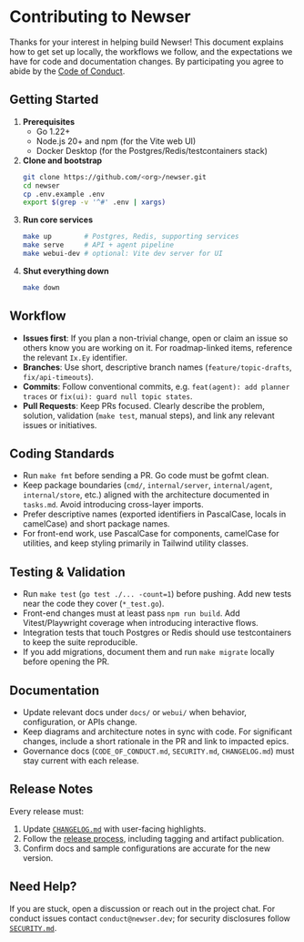 # Contributing to Newser

Thanks for your interest in helping build Newser! This document explains how to get set up locally, the workflows we
follow, and the expectations we have for code and documentation changes. By participating you agree to abide by the
[Code of Conduct](./CODE_OF_CONDUCT.md).

## Getting Started

1. **Prerequisites**
   - Go 1.22+
   - Node.js 20+ and npm (for the Vite web UI)
   - Docker Desktop (for the Postgres/Redis/testcontainers stack)
2. **Clone and bootstrap**
   ```bash
   git clone https://github.com/<org>/newser.git
   cd newser
   cp .env.example .env
   export $(grep -v '^#' .env | xargs)
   ```
3. **Run core services**
   ```bash
   make up        # Postgres, Redis, supporting services
   make serve     # API + agent pipeline
   make webui-dev # optional: Vite dev server for UI
   ```
4. **Shut everything down**
   ```bash
   make down
   ```

## Workflow

- **Issues first**: If you plan a non-trivial change, open or claim an issue so others know you are working on it. For
  roadmap-linked items, reference the relevant `Ix.Ey` identifier.
- **Branches**: Use short, descriptive branch names (`feature/topic-drafts`, `fix/api-timeouts`).
- **Commits**: Follow conventional commits, e.g. `feat(agent): add planner traces` or `fix(ui): guard null topic states`.
- **Pull Requests**: Keep PRs focused. Clearly describe the problem, solution, validation (`make test`, manual steps),
  and link any relevant issues or initiatives.

## Coding Standards

- Run `make fmt` before sending a PR. Go code must be gofmt clean.
- Keep package boundaries (`cmd/`, `internal/server`, `internal/agent`, `internal/store`, etc.) aligned with the
  architecture documented in `tasks.md`. Avoid introducing cross-layer imports.
- Prefer descriptive names (exported identifiers in PascalCase, locals in camelCase) and short package names.
- For front-end work, use PascalCase for components, camelCase for utilities, and keep styling primarily in Tailwind
  utility classes.

## Testing & Validation

- Run `make test` (`go test ./... -count=1`) before pushing. Add new tests near the code they cover (`*_test.go`).
- Front-end changes must at least pass `npm run build`. Add Vitest/Playwright coverage when introducing interactive
  flows.
- Integration tests that touch Postgres or Redis should use testcontainers to keep the suite reproducible.
- If you add migrations, document them and run `make migrate` locally before opening the PR.

## Documentation

- Update relevant docs under `docs/` or `webui/` when behavior, configuration, or APIs change.
- Keep diagrams and architecture notes in sync with code. For significant changes, include a short rationale in the PR
  and link to impacted epics.
- Governance docs (`CODE_OF_CONDUCT.md`, `SECURITY.md`, `CHANGELOG.md`) must stay current with each release.

## Release Notes

Every release must:

1. Update [`CHANGELOG.md`](./CHANGELOG.md) with user-facing highlights.
2. Follow the [release process](./docs/operations/release-process.md), including tagging and artifact publication.
3. Confirm docs and sample configurations are accurate for the new version.

## Need Help?

If you are stuck, open a discussion or reach out in the project chat. For conduct issues contact
`conduct@newser.dev`; for security disclosures follow [`SECURITY.md`](./SECURITY.md).
